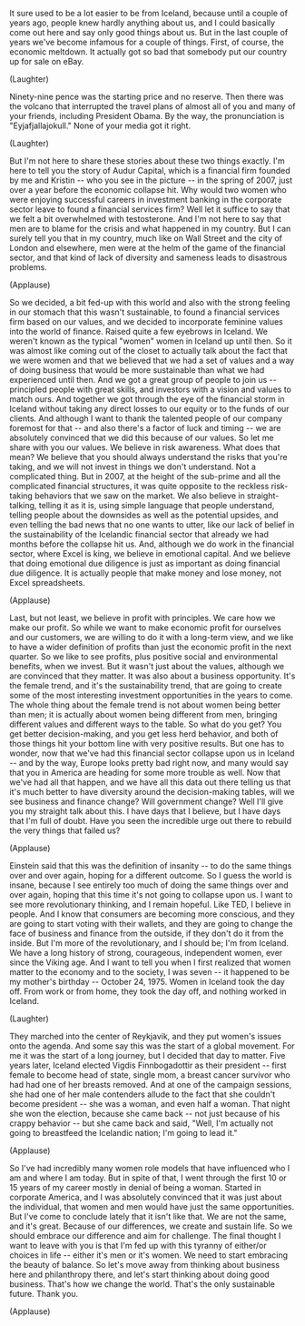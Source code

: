 
It sure used to be a lot easier to be from Iceland,
because until a couple of years ago,
people knew hardly anything about us,
and I could basically come out here
and say only good things about us.
But in the last couple of years
we&#39;ve become infamous for a couple of things.
First, of course, the economic meltdown.
It actually got so bad
that somebody put our country up for sale on eBay.

(Laughter)

Ninety-nine pence was the starting price
and no reserve.
Then there was the volcano
that interrupted the travel plans
of almost all of you and many of your friends,
including President Obama.
By the way, the pronunciation
is &quot;Eyjafjallajokull.&quot;
None of your media got it right.

(Laughter)

But I&#39;m not here to share these stories
about these two things exactly.
I&#39;m here to tell you the story of Audur Capital,
which is a financial firm founded by me
and Kristin -- who you see in the picture --
in the spring of 2007,
just over a year before the economic collapse hit.
Why would two women
who were enjoying successful careers in investment banking
in the corporate sector
leave to found a financial services firm?
Well let it suffice to say
that we felt a bit overwhelmed
with testosterone.
And I&#39;m not here to say
that men are to blame for the crisis
and what happened in my country.
But I can surely tell you that in my country,
much like on Wall Street and the city of London and elsewhere,
men were at the helm
of the game of the financial sector,
and that kind of lack of diversity
and sameness
leads to disastrous problems.

(Applause)

So we decided, a bit fed-up with this world
and also with the strong feeling in our stomach
that this wasn&#39;t sustainable,
to found a financial services firm
based on our values,
and we decided to incorporate feminine values
into the world of finance.
Raised quite a few eyebrows in Iceland.
We weren&#39;t known
as the typical &quot;women&quot; women
in Iceland up until then.
So it was almost like coming out of the closet
to actually talk about the fact that we were women
and that we believed that we had a set of values
and a way of doing business
that would be more sustainable
than what we had experienced until then.
And we got a great group of people to join us --
principled people with great skills,
and investors with a vision
and values to match ours.
And together we got through the eye of the financial storm in Iceland
without taking any direct losses to our equity
or to the funds of our clients.
And although I want to thank
the talented people of our company
foremost for that --
and also there&#39;s a factor of luck and timing --
we are absolutely convinced
that we did this because of our values.
So let me share with you our values.
We believe in risk awareness.
What does that mean?
We believe that you should always understand the risks that you&#39;re taking,
and we will not invest
in things we don&#39;t understand.
Not a complicated thing.
But in 2007,
at the height of the sub-prime
and all the complicated financial structures,
it was quite opposite
to the reckless risk-taking behaviors
that we saw on the market.
We also believe in straight-talking,
telling it as it is,
using simple language that people understand,
telling people about the downsides
as well as the potential upsides,
and even telling the bad news that no one wants to utter,
like our lack of belief in the sustainability
of the Icelandic financial sector
that already we had
months before the collapse hit us.
And, although we do work in the financial sector,
where Excel is king,
we believe in emotional capital.
And we believe
that doing emotional due diligence
is just as important
as doing financial due diligence.
It is actually people
that make money and lose money,
not Excel spreadsheets.

(Applause)

Last, but not least,
we believe in profit with principles.
We care how we make our profit.
So while we want to make economic profit for ourselves and our customers,
we are willing to do it with a long-term view,
and we like to have a wider definition of profits
than just the economic profit in the next quarter.
So we like to see profits,
plus positive social
and environmental benefits, when we invest.
But it wasn&#39;t just about the values,
although we are convinced that they matter.
It was also about a business opportunity.
It&#39;s the female trend, and it&#39;s the sustainability trend,
that are going to create
some of the most interesting investment opportunities
in the years to come.
The whole thing about the female trend
is not about women being better than men;
it is actually about
women being different from men,
bringing different values and different ways to the table.
So what do you get? You get better decision-making,
and you get less herd behavior,
and both of those things hit your bottom line
with very positive results.
But one has to wonder,
now that we&#39;ve had this financial sector collapse upon us in Iceland --
and by the way, Europe looks pretty bad right now,
and many would say that you in America
are heading for some more trouble as well.
Now that we&#39;ve had all that happen,
and we have all this data out there
telling us that it&#39;s much better to have diversity
around the decision-making tables,
will we see business and finance change?
Will government change?
Well I&#39;ll give you my straight talk about this.
I have days that I believe,
but I have days that I&#39;m full of doubt.
Have you seen the incredible urge out there
to rebuild the very things that failed us?

(Applause)

Einstein said
that this was the definition of insanity --
to do the same things
over and over again,
hoping for a different outcome.
So I guess the world is insane,
because I see entirely too much
of doing the same things over and over again,
hoping that this time it&#39;s not going to collapse upon us.
I want to see more revolutionary thinking,
and I remain hopeful.
Like TED, I believe in people.
And I know that consumers
are becoming more conscious,
and they are going to start voting with their wallets,
and they are going to change the face
of business and finance from the outside,
if they don&#39;t do it from the inside.
But I&#39;m more of the revolutionary,
and I should be; I&#39;m from Iceland.
We have a long history
of strong, courageous, independent women,
ever since the Viking age.
And I want to tell you when
I first realized that women matter to the economy
and to the society,
I was seven -- it happened to be my mother&#39;s birthday --
October 24, 1975.
Women in Iceland took the day off.
From work or from home, they took the day off,
and nothing worked in Iceland.

(Laughter)

They marched into the center of Reykjavik,
and they put women&#39;s issues onto the agenda.
And some say this was the start of a global movement.
For me it was the start of a long journey,
but I decided that day to matter.
Five years later,
Iceland elected Vigdis Finnbogadottir as their president --
first female to become head of state,
single mom,
a breast cancer survivor
who had had one of her breasts removed.
And at one of the campaign sessions,
she had one of her male contenders
allude to the fact that she couldn&#39;t become president --
she was a woman, and even half a woman.
That night she won the election,
because she came back --
not just because of his crappy behavior --
but she came back and said,
&quot;Well, I&#39;m actually not going to breastfeed the Icelandic nation;
I&#39;m going to lead it.&quot;

(Applause)

So I&#39;ve had incredibly many
women role models
that have influenced who I am and where I am today.
But in spite of that,
I went through the first 10 or 15 years of my career
mostly in denial of being a woman.
Started in corporate America,
and I was absolutely convinced
that it was just about the individual,
that women and men would have just the same opportunities.
But I&#39;ve come to conclude lately
that it isn&#39;t like that.
We are not the same,
and it&#39;s great. Because of our differences,
we create and sustain life.
So we should embrace our difference and aim for challenge.
The final thought I want to leave with you
is that I&#39;m fed up with this tyranny
of either/or choices in life --
either it&#39;s men or it&#39;s women.
We need to start embracing the beauty of balance.
So let&#39;s move away
from thinking about business here and philanthropy there,
and let&#39;s start thinking about
doing good business.
That&#39;s how we change the world. That&#39;s the only sustainable future.
Thank you.

(Applause)

